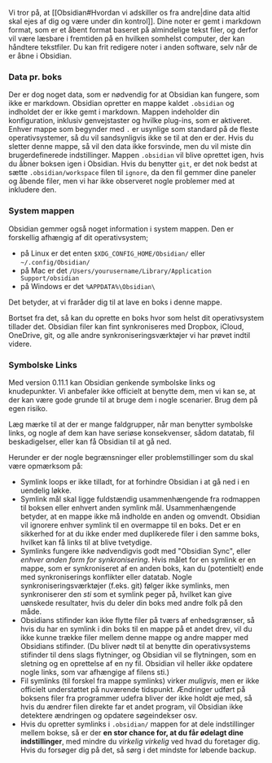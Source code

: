 Vi tror på, at [[Obsidian#Hvordan vi adskiller os fra andre|dine data altid skal ejes af dig og være under din kontrol]]. Dine noter er gemt i markdown format, som er et åbent format baseret på almindelige tekst filer, og derfor vil være læsbare i fremtiden på en hvilken somhelst computer, der kan håndtere tekstfiler. Du kan frit redigere noter i anden software, selv når de er åbne i Obsidian.

### Data pr. boks
Der er dog noget data, som er nødvendig for at Obsidian kan fungere, som ikke er markdown. Obsidian opretter en mappe kaldet `.obsidian` og indholdet der er ikke gemt i markdown. Mappen indeholder din konfiguration, inklusiv genvejstaster og hvilke plug-ins, som er aktiveret. Enhver mappe som begynder med `.` er usynlige som standard på de fleste operativsystemer, så du vil sandsynligvis ikke se til at den er der. Hvis du sletter denne mappe, så vil den data ikke forsvinde, men du vil miste din brugerdefinerede indstillinger. Mappen `.obsidian` vil blive oprettet igen, hvis du åbner boksen igen i Obsidian.
Hvis du benytter `git`, er det nok bedst at sætte `.obsidian/workspace` filen til `ignore`, da den fil gemmer dine paneler og åbende filer, men vi har ikke observeret nogle problemer med at inkludere den.

### System mappen
Obsidian gemmer også noget information i system mappen. Den er forskellig afhængig af dit operativsystem;
- på Linux er det enten `$XDG_CONFIG_HOME/Obsidian/` eller `~/.config/Obsidian/`
- på Mac er det `/Users/yourusername/Library/Application Support/obsidian`
- på Windows er det `%APPDATA%\Obsidian\`

Det betyder, at vi fraråder dig til at lave en boks i denne mappe.

Bortset fra det, så kan du oprette en boks hvor som helst dit operativsystem tillader det. Obsidian filer kan fint synkroniseres med Dropbox, iCloud, OneDrive, git, og alle andre synkroniseringsværktøjer vi har prøvet indtil videre.

### Symbolske Links

Med version 0.11.1 kan Obsidian genkende symbolske links og knudepunkter. Vi anbefaler ikke officielt at benytte dem, men vi kan se, at der kan være gode grunde til at bruge dem i nogle scenarier. Brug dem på egen risiko.

Læg mærke til at der er mange faldgrupper, når man benytter symbolske links, og nogle af dem kan have seriøse konsekvenser, sådom datatab, fil beskadigelser, eller kan få Obsidian til at gå ned.

Herunder er der nogle begrænsninger eller problemstillinger som du skal være opmærksom på:

- Symlink loops er ikke tilladt, for at forhindre Obsidian i at gå ned i en uendelig løkke.
- Symlink mål skal ligge fuldstændig usammenhængende fra rodmappen til boksen eller enhvert anden symlink mål. Usammenhængende betyder, at en mappe ikke må indholde en anden og omvendt. Obsidian vil ignorere enhver symlink til en overmappe til en boks. Det er en sikkerhed for at du ikke ender med duplikerede filer i den samme boks, hvilket kan få links til at blive tvetydige.
- Symlinks fungere ikke nødvendigvis godt med "Obsidian Sync", eller _enhver anden form for synkronisering_. Hvis målet for en symlink er en mappe, som er synkroniseret af en anden boks, kan du (potentielt) ende med synkroniserings konflikter eller datatab. Nogle synkroniseringsværktøjer (f.eks. git) følger ikke symlinks, men synkroniserer den _sti_ som et symlink peger på, hvilket kan give uønskede resultater, hvis du deler din boks med andre folk på den måde.
- Obsidians stifinder kan ikke flytte filer på tværs af enhedsgrænser, så hvis du har en symlink i din boks til en mappe på et andet drev, vil du ikke kunne trække filer mellem denne mappe og andre mapper med Obsidians stifinder. (Du bliver nødt til at benytte din operativsystems stifinder til dens slags flytninger, og Obsidian vil se flytningen, som en sletning og en oprettelse af en ny fil. Obsidian vil heller _ikke_ opdatere nogle links, som var afhængige af filens sti.)
- Fil symlinks (til forskel fra mappe symlinks) virker _muligvis_, men er ikke officielt understøttet på nuværende tidspunkt. Ændringer udført på boksens filer fra programmer udefra bliver der ikke holdt øje med, så hvis du ændrer filen direkte far et andet program, vil Obsidian ikke detektere ændringen og opdatere søgeindekser osv.
- Hvis du opretter symlinks i `.obsidian/` mappen for at dele indstillinger mellem bokse, så er der **en stor chance for, at du får ødelagt dine indstillinger**, med mindre du _virkelig virkelig_ ved hvad du foretager dig. Hvis du forsøger dig på det, så sørg i det mindste for løbende backup.

